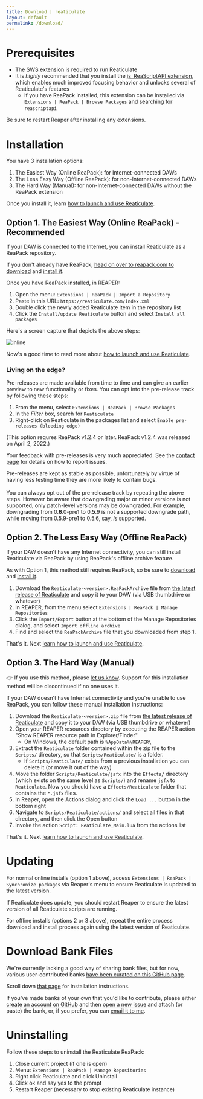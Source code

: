 ```yaml
---
title: Download | reaticulate
layout: default
permalink: /download/
---
```

# Prerequisites

* The [SWS extension](https://www.sws-extension.org/) is required to run Reaticulate
* It is *highly* recommended that you install the [js_ReaScriptAPI extension](https://forum.cockos.com/showthread.php?t=212174), which enables much improved focusing behavior and unlocks several of Reaticulate's features
  * If you have ReaPack installed, this extension can be installed via `Extensions | ReaPack | Browse Packages` and searching for `reascriptapi`

Be sure to restart Reaper after installing any extensions.

# Installation

You have 3 installation options:

1. The Easiest Way (Online ReaPack): for Internet-connected DAWs
1. The Less Easy Way (Offline ReaPack): for non-Internet-connected DAWs
1. The Hard Way (Manual): for non-Internet-connected DAWs without the ReaPack extension

Once you install it, learn [how to launch and use Reaticulate](/usage).

## Option 1. The Easiest Way (Online ReaPack) - Recommended

If your DAW is connected to the Internet, you can install Reaticulate as a ReaPack repository.

If you don't already have ReaPack, [head on over to reapack.com to download](https://reapack.com/) and [install
it](https://reapack.com/user-guide#installation).

Once you have ReaPack installed, in REAPER:
1. Open the menu: `Extensions | ReaPack | Import a Repository`
1. Paste in this URL: `https://reaticulate.com/index.xml`
1. Double click the newly added Reaticulate item in the repository list
1. Click the `Install/update Reaticulate` button and select `Install all packages`

Here's a screen capture that depicts the above steps:

![inline](../img/install.gif)

Now's a good time to read more about [how to launch and use Reaticulate](/usage).


### Living on the edge?

Pre-releases are made available from time to time and can give an earlier preview to new functionality
or fixes.  You can opt into the pre-release track by following these steps:
 1. From the menu, select `Extensions | ReaPack | Browse Packages`
 2. In the *Filter* box, search for `Reaticulate`
 3. Right-click on Reaticulate in the packages list and select `Enable pre-releases (bleeding edge)`

(This option requres ReaPack v1.2.4 or later.  ReaPack v1.2.4 was released on April 2, 2022.)

Your feedback with pre-releases is very much appreciated.  See the [contact page](/contact) for details on how to report issues.

<p class='warning'>
    Pre-releases are kept as stable as possible, unfortunately by virtue of having less testing time they are
    more likely to contain bugs.<br/><br/>
    You can always opt out of the pre-release track by repeating the above steps.  However be
    aware that downgrading major or minor versions is not supported, only patch-level versions
    may be downgraded.  For example, downgrading from 0.<b>6</b>.0-pre1 to 0.<b>5</b>.9 is not a
    supported downgrade path, while moving from 0.5.9-pre1 to 0.5.6, say, <i>is</i> supported.
</p>


## Option 2. The Less Easy Way (Offline ReaPack)

If your DAW doesn't have any Internet connectivity, you can still install Reaticulate via
ReaPack by using ReaPack's offline archive feature.

As with Option 1, this method still requires ReaPack, so be sure to [download](https://reapack.com/) and [install
it](https://reapack.com/user-guide#installation).

1. Download the `Reaticulate-<version>.ReaPackArchive` file from [the latest release of Reaticulate](https://github.com/jtackaberry/reaticulate/releases/latest) and copy it to your DAW (via USB thumbdrive or whatever)
2. In REAPER, from the menu select `Extensions | ReaPack | Manage Repositories`
3. Click the `Import/Export` button at the bottom of the Manage Repositories dialog, and select `Import offline archive`
4. Find and select the `ReaPackArchive` file that you downloaded from step 1.

That's it. Next [learn how to launch and use Reaticulate](/usage).


## Option 3. The Hard Way (Manual)

👉 If you use this method, please [let us know](/contact).  Support for this installation method will be discontinued if no one uses it.

If your DAW doesn't have Internet connectivity and you're unable to use ReaPack, you can follow these manual installation
instructions:

1. Download the `Reaticulate-<version>.zip` file from [the latest release of Reaticulate](https://github.com/jtackaberry/reaticulate/releases/latest) and copy it to your DAW (via USB thumbdrive or whatever)
1. Open your REAPER resources directory by executing the REAPER action "Show REAPER resource path in Explorer/Finder"
   - On Windows, the default path is `%AppData%\REAPER\`
1. Extract the `Reaticulate` folder contained within the zip file to the `Scripts/` directory, so that `Scripts/Reaticulate/` is a folder.
   - If `Scripts/Reaticulate/` exists from a previous installation you can delete it (or move it out of the way)
1. Move the folder `Scripts/Reaticulate/jsfx` into the `Effects/` directory (which exists on the same level as `Scripts/`) and rename `jsfx` to `Reaticulate`.  Now you should have a `Effects/Reaticulate` folder that contains the `*.jsfx` files.
1. In Reaper, open the Actions dialog and click the `Load ...` button in the bottom right
1. Navigate to `Scripts/Reaticulate/actions/` and select all files in that directory, and then click the Open button
1. Invoke the action `Script: Reaticulate_Main.lua` from the actions list

That's it. Next [learn how to launch and use Reaticulate](/usage).


# Updating

For normal online installs (option 1 above), access `Extensions | ReaPack | Synchronize packages` via Reaper's menu to ensure Reaticulate is updated to the latest version.

If Reaticulate does update, you should restart Reaper to ensure the latest version of all Reaticulate scripts are running.

For offline installs (options 2 or 3 above), repeat the entire process download and install process again using the latest version of Reaticulate.


# Download Bank Files

We're currently lacking a good way of sharing bank files, but for now, various user-contributed banks [have been curated on this GitHub page](https://github.com/jtackaberry/reaticulate/tree/master/userbanks).

Scroll down [that page](https://github.com/jtackaberry/reaticulate/tree/master/userbanks#user-submitted-reaticulate-banks) for installation instructions.

If you've made banks of your own that you'd like to contribute, please either [create an account on GitHub](https://github.com/join) and then [open a new issue](https://github.com/jtackaberry/reaticulate/issues) and attach (or paste) the bank, or, if you prefer, you can [email it to me](/contact).

# Uninstalling

Follow these steps to uninstall the Reaticulate ReaPack:

1. Close current project (if one is open)
1. Menu: `Extensions | ReaPack | Manage Repositories`
1. Right click Reaticulate and click Uninstall
1. Click ok and say yes to the prompt
1. Restart Reaper (necessary to stop existing Reaticulate instance)

